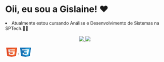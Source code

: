 # Oii, eu sou a Gislaine! :heart:
<li>Atualmente estou cursando Análise e Desenvolvimento de Sistemas na SPTech.👩‍💻</li><br>

<div align="center">
    <a href="https://github.com/Gislaine00">
    <img height="150em" src=https://github-readme-stats.vercel.app/api?username=Gislaine00&show_icons=true&theme=radical&include_all_commits=true&count_private=true"/>
    <img height="150em" src="https://github-readme-stats.vercel.app/api/top-langs/?username=Gislaine00&layout=compact&langs_count=7&theme=radical"/>                      
</div>

<div style="display: inline_block"><br>
  <img align="center" alt="Gis-HTML" height="30" width="40" src="https://raw.githubusercontent.com/devicons/devicon/master/icons/html5/html5-original.svg">
  <img align="center" alt="Gis-CSS" height="30" width="40" src="https://raw.githubusercontent.com/devicons/devicon/master/icons/css3/css3-original.svg">
</div>
 

